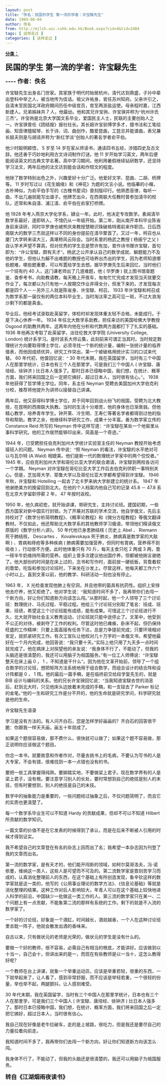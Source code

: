 ```yaml
---
layout: post
title: "佚名：民国的学生 第一流的学者：许宝騄先生"
date: 1989-06-04
author: 佚名
from: http://mjlsh.usc.cuhk.edu.hk/Book.aspx?cid=4&tid=2484
tags: [ 这样走过 ]
categories: [ 这样走过 ]
---
```


<div style="margin: 15px 10px 10px 0px;">
 <div>
  <span id="ctl00_ContentPlaceHolder1_chapter1_SubjectLabel" style="font-weight:bold;text-decoration:underline;">
   分类：
  </span>
 </div>
 <!--[if gte mso 9]><xml>
 <o:OfficeDocumentSettings>
  <o:AllowPNG/>
 </o:OfficeDocumentSettings>
</xml><![endif]-->
 <!--[if gte mso 9]><xml>
 <w:WordDocument>
  <w:View>Normal</w:View>
  <w:Zoom>0</w:Zoom>
  <w:TrackMoves/>
  <w:TrackFormatting/>
  <w:PunctuationKerning/>
  <w:ValidateAgainstSchemas/>
  <w:SaveIfXMLInvalid>false</w:SaveIfXMLInvalid>
  <w:IgnoreMixedContent>false</w:IgnoreMixedContent>
  <w:AlwaysShowPlaceholderText>false</w:AlwaysShowPlaceholderText>
  <w:DoNotPromoteQF/>
  <w:LidThemeOther>EN-US</w:LidThemeOther>
  <w:LidThemeAsian>JA</w:LidThemeAsian>
  <w:LidThemeComplexScript>X-NONE</w:LidThemeComplexScript>
  <w:Compatibility>
   <w:BreakWrappedTables/>
   <w:SnapToGridInCell/>
   <w:WrapTextWithPunct/>
   <w:UseAsianBreakRules/>
   <w:DontGrowAutofit/>
   <w:SplitPgBreakAndParaMark/>
   <w:EnableOpenTypeKerning/>
   <w:DontFlipMirrorIndents/>
   <w:OverrideTableStyleHps/>
   <w:UseFELayout/>
  </w:Compatibility>
  <m:mathPr>
   <m:mathFont m:val="Cambria Math"/>
   <m:brkBin m:val="before"/>
   <m:brkBinSub m:val="&#45;-"/>
   <m:smallFrac m:val="off"/>
   <m:dispDef/>
   <m:lMargin m:val="0"/>
   <m:rMargin m:val="0"/>
   <m:defJc m:val="centerGroup"/>
   <m:wrapIndent m:val="1440"/>
   <m:intLim m:val="subSup"/>
   <m:naryLim m:val="undOvr"/>
  </m:mathPr></w:WordDocument>
</xml><![endif]-->
 <!--[if gte mso 9]><xml>
 <w:LatentStyles DefLockedState="false" DefUnhideWhenUsed="true"
  DefSemiHidden="true" DefQFormat="false" DefPriority="99"
  LatentStyleCount="276">
  <w:LsdException Locked="false" Priority="0" SemiHidden="false"
   UnhideWhenUsed="false" QFormat="true" Name="Normal"/>
  <w:LsdException Locked="false" Priority="9" SemiHidden="false"
   UnhideWhenUsed="false" QFormat="true" Name="heading 1"/>
  <w:LsdException Locked="false" Priority="9" QFormat="true" Name="heading 2"/>
  <w:LsdException Locked="false" Priority="9" QFormat="true" Name="heading 3"/>
  <w:LsdException Locked="false" Priority="9" QFormat="true" Name="heading 4"/>
  <w:LsdException Locked="false" Priority="9" QFormat="true" Name="heading 5"/>
  <w:LsdException Locked="false" Priority="9" QFormat="true" Name="heading 6"/>
  <w:LsdException Locked="false" Priority="9" QFormat="true" Name="heading 7"/>
  <w:LsdException Locked="false" Priority="9" QFormat="true" Name="heading 8"/>
  <w:LsdException Locked="false" Priority="9" QFormat="true" Name="heading 9"/>
  <w:LsdException Locked="false" Priority="39" Name="toc 1"/>
  <w:LsdException Locked="false" Priority="39" Name="toc 2"/>
  <w:LsdException Locked="false" Priority="39" Name="toc 3"/>
  <w:LsdException Locked="false" Priority="39" Name="toc 4"/>
  <w:LsdException Locked="false" Priority="39" Name="toc 5"/>
  <w:LsdException Locked="false" Priority="39" Name="toc 6"/>
  <w:LsdException Locked="false" Priority="39" Name="toc 7"/>
  <w:LsdException Locked="false" Priority="39" Name="toc 8"/>
  <w:LsdException Locked="false" Priority="39" Name="toc 9"/>
  <w:LsdException Locked="false" Priority="35" QFormat="true" Name="caption"/>
  <w:LsdException Locked="false" Priority="10" SemiHidden="false"
   UnhideWhenUsed="false" QFormat="true" Name="Title"/>
  <w:LsdException Locked="false" Priority="0" Name="Default Paragraph Font"/>
  <w:LsdException Locked="false" Priority="11" SemiHidden="false"
   UnhideWhenUsed="false" QFormat="true" Name="Subtitle"/>
  <w:LsdException Locked="false" Priority="22" SemiHidden="false"
   UnhideWhenUsed="false" QFormat="true" Name="Strong"/>
  <w:LsdException Locked="false" Priority="20" SemiHidden="false"
   UnhideWhenUsed="false" QFormat="true" Name="Emphasis"/>
  <w:LsdException Locked="false" Priority="59" SemiHidden="false"
   UnhideWhenUsed="false" Name="Table Grid"/>
  <w:LsdException Locked="false" UnhideWhenUsed="false" Name="Placeholder Text"/>
  <w:LsdException Locked="false" Priority="1" SemiHidden="false"
   UnhideWhenUsed="false" QFormat="true" Name="No Spacing"/>
  <w:LsdException Locked="false" Priority="60" SemiHidden="false"
   UnhideWhenUsed="false" Name="Light Shading"/>
  <w:LsdException Locked="false" Priority="61" SemiHidden="false"
   UnhideWhenUsed="false" Name="Light List"/>
  <w:LsdException Locked="false" Priority="62" SemiHidden="false"
   UnhideWhenUsed="false" Name="Light Grid"/>
  <w:LsdException Locked="false" Priority="63" SemiHidden="false"
   UnhideWhenUsed="false" Name="Medium Shading 1"/>
  <w:LsdException Locked="false" Priority="64" SemiHidden="false"
   UnhideWhenUsed="false" Name="Medium Shading 2"/>
  <w:LsdException Locked="false" Priority="65" SemiHidden="false"
   UnhideWhenUsed="false" Name="Medium List 1"/>
  <w:LsdException Locked="false" Priority="66" SemiHidden="false"
   UnhideWhenUsed="false" Name="Medium List 2"/>
  <w:LsdException Locked="false" Priority="67" SemiHidden="false"
   UnhideWhenUsed="false" Name="Medium Grid 1"/>
  <w:LsdException Locked="false" Priority="68" SemiHidden="false"
   UnhideWhenUsed="false" Name="Medium Grid 2"/>
  <w:LsdException Locked="false" Priority="69" SemiHidden="false"
   UnhideWhenUsed="false" Name="Medium Grid 3"/>
  <w:LsdException Locked="false" Priority="70" SemiHidden="false"
   UnhideWhenUsed="false" Name="Dark List"/>
  <w:LsdException Locked="false" Priority="71" SemiHidden="false"
   UnhideWhenUsed="false" Name="Colorful Shading"/>
  <w:LsdException Locked="false" Priority="72" SemiHidden="false"
   UnhideWhenUsed="false" Name="Colorful List"/>
  <w:LsdException Locked="false" Priority="73" SemiHidden="false"
   UnhideWhenUsed="false" Name="Colorful Grid"/>
  <w:LsdException Locked="false" Priority="60" SemiHidden="false"
   UnhideWhenUsed="false" Name="Light Shading Accent 1"/>
  <w:LsdException Locked="false" Priority="61" SemiHidden="false"
   UnhideWhenUsed="false" Name="Light List Accent 1"/>
  <w:LsdException Locked="false" Priority="62" SemiHidden="false"
   UnhideWhenUsed="false" Name="Light Grid Accent 1"/>
  <w:LsdException Locked="false" Priority="63" SemiHidden="false"
   UnhideWhenUsed="false" Name="Medium Shading 1 Accent 1"/>
  <w:LsdException Locked="false" Priority="64" SemiHidden="false"
   UnhideWhenUsed="false" Name="Medium Shading 2 Accent 1"/>
  <w:LsdException Locked="false" Priority="65" SemiHidden="false"
   UnhideWhenUsed="false" Name="Medium List 1 Accent 1"/>
  <w:LsdException Locked="false" UnhideWhenUsed="false" Name="Revision"/>
  <w:LsdException Locked="false" Priority="34" SemiHidden="false"
   UnhideWhenUsed="false" QFormat="true" Name="List Paragraph"/>
  <w:LsdException Locked="false" Priority="29" SemiHidden="false"
   UnhideWhenUsed="false" QFormat="true" Name="Quote"/>
  <w:LsdException Locked="false" Priority="30" SemiHidden="false"
   UnhideWhenUsed="false" QFormat="true" Name="Intense Quote"/>
  <w:LsdException Locked="false" Priority="66" SemiHidden="false"
   UnhideWhenUsed="false" Name="Medium List 2 Accent 1"/>
  <w:LsdException Locked="false" Priority="67" SemiHidden="false"
   UnhideWhenUsed="false" Name="Medium Grid 1 Accent 1"/>
  <w:LsdException Locked="false" Priority="68" SemiHidden="false"
   UnhideWhenUsed="false" Name="Medium Grid 2 Accent 1"/>
  <w:LsdException Locked="false" Priority="69" SemiHidden="false"
   UnhideWhenUsed="false" Name="Medium Grid 3 Accent 1"/>
  <w:LsdException Locked="false" Priority="70" SemiHidden="false"
   UnhideWhenUsed="false" Name="Dark List Accent 1"/>
  <w:LsdException Locked="false" Priority="71" SemiHidden="false"
   UnhideWhenUsed="false" Name="Colorful Shading Accent 1"/>
  <w:LsdException Locked="false" Priority="72" SemiHidden="false"
   UnhideWhenUsed="false" Name="Colorful List Accent 1"/>
  <w:LsdException Locked="false" Priority="73" SemiHidden="false"
   UnhideWhenUsed="false" Name="Colorful Grid Accent 1"/>
  <w:LsdException Locked="false" Priority="60" SemiHidden="false"
   UnhideWhenUsed="false" Name="Light Shading Accent 2"/>
  <w:LsdException Locked="false" Priority="61" SemiHidden="false"
   UnhideWhenUsed="false" Name="Light List Accent 2"/>
  <w:LsdException Locked="false" Priority="62" SemiHidden="false"
   UnhideWhenUsed="false" Name="Light Grid Accent 2"/>
  <w:LsdException Locked="false" Priority="63" SemiHidden="false"
   UnhideWhenUsed="false" Name="Medium Shading 1 Accent 2"/>
  <w:LsdException Locked="false" Priority="64" SemiHidden="false"
   UnhideWhenUsed="false" Name="Medium Shading 2 Accent 2"/>
  <w:LsdException Locked="false" Priority="65" SemiHidden="false"
   UnhideWhenUsed="false" Name="Medium List 1 Accent 2"/>
  <w:LsdException Locked="false" Priority="66" SemiHidden="false"
   UnhideWhenUsed="false" Name="Medium List 2 Accent 2"/>
  <w:LsdException Locked="false" Priority="67" SemiHidden="false"
   UnhideWhenUsed="false" Name="Medium Grid 1 Accent 2"/>
  <w:LsdException Locked="false" Priority="68" SemiHidden="false"
   UnhideWhenUsed="false" Name="Medium Grid 2 Accent 2"/>
  <w:LsdException Locked="false" Priority="69" SemiHidden="false"
   UnhideWhenUsed="false" Name="Medium Grid 3 Accent 2"/>
  <w:LsdException Locked="false" Priority="70" SemiHidden="false"
   UnhideWhenUsed="false" Name="Dark List Accent 2"/>
  <w:LsdException Locked="false" Priority="71" SemiHidden="false"
   UnhideWhenUsed="false" Name="Colorful Shading Accent 2"/>
  <w:LsdException Locked="false" Priority="72" SemiHidden="false"
   UnhideWhenUsed="false" Name="Colorful List Accent 2"/>
  <w:LsdException Locked="false" Priority="73" SemiHidden="false"
   UnhideWhenUsed="false" Name="Colorful Grid Accent 2"/>
  <w:LsdException Locked="false" Priority="60" SemiHidden="false"
   UnhideWhenUsed="false" Name="Light Shading Accent 3"/>
  <w:LsdException Locked="false" Priority="61" SemiHidden="false"
   UnhideWhenUsed="false" Name="Light List Accent 3"/>
  <w:LsdException Locked="false" Priority="62" SemiHidden="false"
   UnhideWhenUsed="false" Name="Light Grid Accent 3"/>
  <w:LsdException Locked="false" Priority="63" SemiHidden="false"
   UnhideWhenUsed="false" Name="Medium Shading 1 Accent 3"/>
  <w:LsdException Locked="false" Priority="64" SemiHidden="false"
   UnhideWhenUsed="false" Name="Medium Shading 2 Accent 3"/>
  <w:LsdException Locked="false" Priority="65" SemiHidden="false"
   UnhideWhenUsed="false" Name="Medium List 1 Accent 3"/>
  <w:LsdException Locked="false" Priority="66" SemiHidden="false"
   UnhideWhenUsed="false" Name="Medium List 2 Accent 3"/>
  <w:LsdException Locked="false" Priority="67" SemiHidden="false"
   UnhideWhenUsed="false" Name="Medium Grid 1 Accent 3"/>
  <w:LsdException Locked="false" Priority="68" SemiHidden="false"
   UnhideWhenUsed="false" Name="Medium Grid 2 Accent 3"/>
  <w:LsdException Locked="false" Priority="69" SemiHidden="false"
   UnhideWhenUsed="false" Name="Medium Grid 3 Accent 3"/>
  <w:LsdException Locked="false" Priority="70" SemiHidden="false"
   UnhideWhenUsed="false" Name="Dark List Accent 3"/>
  <w:LsdException Locked="false" Priority="71" SemiHidden="false"
   UnhideWhenUsed="false" Name="Colorful Shading Accent 3"/>
  <w:LsdException Locked="false" Priority="72" SemiHidden="false"
   UnhideWhenUsed="false" Name="Colorful List Accent 3"/>
  <w:LsdException Locked="false" Priority="73" SemiHidden="false"
   UnhideWhenUsed="false" Name="Colorful Grid Accent 3"/>
  <w:LsdException Locked="false" Priority="60" SemiHidden="false"
   UnhideWhenUsed="false" Name="Light Shading Accent 4"/>
  <w:LsdException Locked="false" Priority="61" SemiHidden="false"
   UnhideWhenUsed="false" Name="Light List Accent 4"/>
  <w:LsdException Locked="false" Priority="62" SemiHidden="false"
   UnhideWhenUsed="false" Name="Light Grid Accent 4"/>
  <w:LsdException Locked="false" Priority="63" SemiHidden="false"
   UnhideWhenUsed="false" Name="Medium Shading 1 Accent 4"/>
  <w:LsdException Locked="false" Priority="64" SemiHidden="false"
   UnhideWhenUsed="false" Name="Medium Shading 2 Accent 4"/>
  <w:LsdException Locked="false" Priority="65" SemiHidden="false"
   UnhideWhenUsed="false" Name="Medium List 1 Accent 4"/>
  <w:LsdException Locked="false" Priority="66" SemiHidden="false"
   UnhideWhenUsed="false" Name="Medium List 2 Accent 4"/>
  <w:LsdException Locked="false" Priority="67" SemiHidden="false"
   UnhideWhenUsed="false" Name="Medium Grid 1 Accent 4"/>
  <w:LsdException Locked="false" Priority="68" SemiHidden="false"
   UnhideWhenUsed="false" Name="Medium Grid 2 Accent 4"/>
  <w:LsdException Locked="false" Priority="69" SemiHidden="false"
   UnhideWhenUsed="false" Name="Medium Grid 3 Accent 4"/>
  <w:LsdException Locked="false" Priority="70" SemiHidden="false"
   UnhideWhenUsed="false" Name="Dark List Accent 4"/>
  <w:LsdException Locked="false" Priority="71" SemiHidden="false"
   UnhideWhenUsed="false" Name="Colorful Shading Accent 4"/>
  <w:LsdException Locked="false" Priority="72" SemiHidden="false"
   UnhideWhenUsed="false" Name="Colorful List Accent 4"/>
  <w:LsdException Locked="false" Priority="73" SemiHidden="false"
   UnhideWhenUsed="false" Name="Colorful Grid Accent 4"/>
  <w:LsdException Locked="false" Priority="60" SemiHidden="false"
   UnhideWhenUsed="false" Name="Light Shading Accent 5"/>
  <w:LsdException Locked="false" Priority="61" SemiHidden="false"
   UnhideWhenUsed="false" Name="Light List Accent 5"/>
  <w:LsdException Locked="false" Priority="62" SemiHidden="false"
   UnhideWhenUsed="false" Name="Light Grid Accent 5"/>
  <w:LsdException Locked="false" Priority="63" SemiHidden="false"
   UnhideWhenUsed="false" Name="Medium Shading 1 Accent 5"/>
  <w:LsdException Locked="false" Priority="64" SemiHidden="false"
   UnhideWhenUsed="false" Name="Medium Shading 2 Accent 5"/>
  <w:LsdException Locked="false" Priority="65" SemiHidden="false"
   UnhideWhenUsed="false" Name="Medium List 1 Accent 5"/>
  <w:LsdException Locked="false" Priority="66" SemiHidden="false"
   UnhideWhenUsed="false" Name="Medium List 2 Accent 5"/>
  <w:LsdException Locked="false" Priority="67" SemiHidden="false"
   UnhideWhenUsed="false" Name="Medium Grid 1 Accent 5"/>
  <w:LsdException Locked="false" Priority="68" SemiHidden="false"
   UnhideWhenUsed="false" Name="Medium Grid 2 Accent 5"/>
  <w:LsdException Locked="false" Priority="69" SemiHidden="false"
   UnhideWhenUsed="false" Name="Medium Grid 3 Accent 5"/>
  <w:LsdException Locked="false" Priority="70" SemiHidden="false"
   UnhideWhenUsed="false" Name="Dark List Accent 5"/>
  <w:LsdException Locked="false" Priority="71" SemiHidden="false"
   UnhideWhenUsed="false" Name="Colorful Shading Accent 5"/>
  <w:LsdException Locked="false" Priority="72" SemiHidden="false"
   UnhideWhenUsed="false" Name="Colorful List Accent 5"/>
  <w:LsdException Locked="false" Priority="73" SemiHidden="false"
   UnhideWhenUsed="false" Name="Colorful Grid Accent 5"/>
  <w:LsdException Locked="false" Priority="60" SemiHidden="false"
   UnhideWhenUsed="false" Name="Light Shading Accent 6"/>
  <w:LsdException Locked="false" Priority="61" SemiHidden="false"
   UnhideWhenUsed="false" Name="Light List Accent 6"/>
  <w:LsdException Locked="false" Priority="62" SemiHidden="false"
   UnhideWhenUsed="false" Name="Light Grid Accent 6"/>
  <w:LsdException Locked="false" Priority="63" SemiHidden="false"
   UnhideWhenUsed="false" Name="Medium Shading 1 Accent 6"/>
  <w:LsdException Locked="false" Priority="64" SemiHidden="false"
   UnhideWhenUsed="false" Name="Medium Shading 2 Accent 6"/>
  <w:LsdException Locked="false" Priority="65" SemiHidden="false"
   UnhideWhenUsed="false" Name="Medium List 1 Accent 6"/>
  <w:LsdException Locked="false" Priority="66" SemiHidden="false"
   UnhideWhenUsed="false" Name="Medium List 2 Accent 6"/>
  <w:LsdException Locked="false" Priority="67" SemiHidden="false"
   UnhideWhenUsed="false" Name="Medium Grid 1 Accent 6"/>
  <w:LsdException Locked="false" Priority="68" SemiHidden="false"
   UnhideWhenUsed="false" Name="Medium Grid 2 Accent 6"/>
  <w:LsdException Locked="false" Priority="69" SemiHidden="false"
   UnhideWhenUsed="false" Name="Medium Grid 3 Accent 6"/>
  <w:LsdException Locked="false" Priority="70" SemiHidden="false"
   UnhideWhenUsed="false" Name="Dark List Accent 6"/>
  <w:LsdException Locked="false" Priority="71" SemiHidden="false"
   UnhideWhenUsed="false" Name="Colorful Shading Accent 6"/>
  <w:LsdException Locked="false" Priority="72" SemiHidden="false"
   UnhideWhenUsed="false" Name="Colorful List Accent 6"/>
  <w:LsdException Locked="false" Priority="73" SemiHidden="false"
   UnhideWhenUsed="false" Name="Colorful Grid Accent 6"/>
  <w:LsdException Locked="false" Priority="19" SemiHidden="false"
   UnhideWhenUsed="false" QFormat="true" Name="Subtle Emphasis"/>
  <w:LsdException Locked="false" Priority="21" SemiHidden="false"
   UnhideWhenUsed="false" QFormat="true" Name="Intense Emphasis"/>
  <w:LsdException Locked="false" Priority="31" SemiHidden="false"
   UnhideWhenUsed="false" QFormat="true" Name="Subtle Reference"/>
  <w:LsdException Locked="false" Priority="32" SemiHidden="false"
   UnhideWhenUsed="false" QFormat="true" Name="Intense Reference"/>
  <w:LsdException Locked="false" Priority="33" SemiHidden="false"
   UnhideWhenUsed="false" QFormat="true" Name="Book Title"/>
  <w:LsdException Locked="false" Priority="37" Name="Bibliography"/>
  <w:LsdException Locked="false" Priority="39" QFormat="true" Name="TOC Heading"/>
 </w:LatentStyles>
</xml><![endif]-->
 <!--[if gte mso 10]>
<style>
 /* Style Definitions */
table.MsoNormalTable
	{mso-style-name:"Table Normal";
	mso-tstyle-rowband-size:0;
	mso-tstyle-colband-size:0;
	mso-style-noshow:yes;
	mso-style-priority:99;
	mso-style-parent:"";
	mso-padding-alt:0in 5.4pt 0in 5.4pt;
	mso-para-margin:0in;
	mso-para-margin-bottom:.0001pt;
	mso-pagination:widow-orphan;
	font-size:10.0pt;
	font-family:"Times New Roman";}
</style>
<![endif]-->
 <!--StartFragment-->
 <p class="MsoNormal">
  <o:p>
   <b>
    <font size="4">
    </font>
   </b>
  </o:p>
 </p>
 <p class="MsoNormal">
  <b>
   <font size="5">
    <span lang="ZH-CN" style="font-family: 宋体;">
     民国的学生
    </span>
    <span lang="ZH-CN">
    </span>
    <span lang="ZH-CN" style="font-family: 宋体;">
     第一流的学者：许宝騄先生
    </span>
   </font>
   <font size="4">
    <o:p>
    </o:p>
   </font>
  </b>
 </p>
 <p class="MsoNormal">
  <b>
   <font size="4">
    ----
    <span lang="ZH-CN" style='font-family:宋体;mso-ascii-font-family:
"Times New Roman"'>
     作者：佚名
    </span>
    <o:p>
    </o:p>
   </font>
  </b>
 </p>
 <p class="MsoNormal">
  <o:p>
  </o:p>
 </p>
 <p class="MsoNormal">
  <span lang="ZH-CN" style='font-family:宋体;mso-ascii-font-family:
"Times New Roman"'>
   许宝騄先生出身名门世家。其家族于明代时始居杭州，清代达到鼎盛，子孙中辈出登科中举之人，被当地传为佳话。祖父许祐身，官任苏州知府。父亲许引之，自清末至民国北洋政府期间历任中级官员，官至两浙盐运使。母亲程时嘉，江西新建人。兄弟姊妹共
  </span>
  7
  <span lang="ZH-CN" style='font-family:宋体;mso-ascii-font-family:"Times New Roman"'>
   人，他最幼。他和其兄许宝驹、许宝骙并称为“杭州许氏三杰”。许宝驹是北京大学国文系毕业，爱国民主人士，民联的主要创始人之一。许宝骙曾任《团结报》报社社长。其长姐许宝驯博学多才，擅书法和工笔绘画、知音律擅赋琴、长于诗、词、曲创作，酷爱昆曲，工昆旦并能谱曲，表兄兼长姐夫则是与胡适并称为“新红学派”创始人的著名学者俞平伯。
  </span>
  <o:p>
  </o:p>
 </p>
 <p class="MsoNormal">
  <span lang="ZH-CN" style='font-family:宋体;mso-ascii-font-family:
"Times New Roman"'>
   他少时聪明颖悟，
  </span>
  5
  <span lang="ZH-CN" style='font-family:宋体;
mso-ascii-font-family:"Times New Roman"'>
   岁至
  </span>
  14
  <span lang="ZH-CN" style='font-family:宋体;mso-ascii-font-family:"Times New Roman"'>
   岁在家从师读书，通读四书五经，涉猎四史及古文辞。他还善于巧妙地利用古文诗词制作灯谜。他
  </span>
  11
  <span lang="ZH-CN" style='font-family:宋体;mso-ascii-font-family:"Times New Roman"'>
   岁开始学习英文，两年后便能阅读英文的古典文学名著。高中学习期间，他利用暑假继续钻研数学，还坚持学习法文，两年后他的法文达到能会话和作短文的程度。
  </span>
  <o:p>
  </o:p>
 </p>
 <p class="MsoNormal">
  <span lang="ZH-CN" style='font-family:宋体;mso-ascii-font-family:
"Times New Roman"'>
   他除了数学特别出色之外，兴趣爱好十分广泛。他爱好文学、昆曲、二胡、桥牌等。
  </span>
  11
  <span lang="ZH-CN" style='font-family:宋体;mso-ascii-font-family:"Times New Roman"'>
   岁时写过以《花生姻缘》和《神花》为题的文言小说。他临摹的小楷，古朴神似，为俞平伯手写的《古槐书屋词》曾刻版印行。他熟悉音律，每听一曲，不出几遍就能写出谱子。他牌艺出众，在西南联大任教时曾参加清华的校队，还常和朱自清、浦江清、俞平伯在俞家打桥牌。
  </span>
  <o:p>
  </o:p>
 </p>
 <p class="MsoNormal">
  <span lang="ZH-CN" style='font-family:宋体;mso-ascii-font-family:
"Times New Roman"'>
   他
  </span>
  1928
  <span lang="ZH-CN" style='font-family:宋体;
mso-ascii-font-family:"Times New Roman"'>
   年考入燕京大学化学系，肄业一年。此时，他决定专攻数学。素闻清华数学系最好，遂即转入，不惜仍从一年级开始。第二年，刚从南开本科毕业陈省身前来读研，同时华罗庚也被熊庆来教授慧眼识珠破格特邀前来作职员。日后西南联大的数学三杰就这样以不同的身份提前在清华聚首了。又过一年，柯召也从厦门大学转来读大三，真堪称风云际会。当时系里的杨武之教授
  </span>
  (
  <span lang="ZH-CN" style='font-family:宋体;mso-ascii-font-family:"Times New Roman"'>
   杨振宁之父
  </span>
  )
  <span lang="ZH-CN" style='font-family:宋体;mso-ascii-font-family:"Times New Roman"'>
   自认学术声望不算高，但对优秀的学生总是赞许有加，曾作诗书赠许宝騄，首句即为：“许公宝騄，颇有天才”。杨武之公开承认自己的数学成就、解题能力不及他的学生，但他认为解不出难题的教授也可培养出杰出的学生，因为老师知道哪些题难，哪些题重要，可以布置给学生去想。据华罗庚先生后来回忆，当时他们一个班有约
  </span>
  40
  <span lang="ZH-CN" style='font-family:宋体;mso-ascii-font-family:"Times New Roman"'>
   人，这门课老师出了几道难题，他
  </span>
  (
  <span lang="ZH-CN" style='font-family:宋体;mso-ascii-font-family:"Times New Roman"'>
   华罗庚
  </span>
  )
  <span lang="ZH-CN" style='font-family:宋体;mso-ascii-font-family:"Times New Roman"'>
   就上图书馆查题鉴、查参考书，向助教请教，每天晚上开夜车，匆匆忙忙完成才发现当天就要交作业了，每次都以为只有他一人按期交作业并得全分，但发下来的，才发现每次都是四个人－－另外三人就是陈省身、许宝騄、柯召。
  </span>
  1933
  <span lang="ZH-CN" style='font-family:宋体;mso-ascii-font-family:"Times New Roman"'>
   年许宝騄和柯召成为数学系那一届仅有的两位本科毕业生，当时淘汰率之高可见一斑，不过大浪淘沙剩下的都是真金。
  </span>
  <o:p>
  </o:p>
 </p>
 <p class="MsoNormal">
  <span lang="ZH-CN" style='font-family:宋体;mso-ascii-font-family:
"Times New Roman"'>
   毕业后，他经考试录取赴英留学，体检时却发现体重太轻不合格，未能成行。于是下决心休养一年。
  </span>
  1934
  <span lang="ZH-CN" style='font-family:宋体;mso-ascii-font-family:"Times New Roman"'>
   年任北大数学系助教，担任来访的美国哈佛大学教授
  </span>
  Osgood
  <span lang="ZH-CN" style='font-family:宋体;mso-ascii-font-family:"Times New Roman"'>
   的助教共两年。这两年内他在分析和代数两方面都打下了扎实的基础。
  </span>
  1936
  <span lang="ZH-CN" style='font-family:宋体;mso-ascii-font-family:"Times New Roman"'>
   年他再次考取了赴英留学，派往伦敦大学学院
  </span>
  (University
College, London)
  <span lang="ZH-CN" style='font-family:宋体;mso-ascii-font-family:
"Times New Roman"'>
   统计系学习。是时该系大师云集，此刻前来可谓正当其时。当时规定数理统计方向要取得博士学位，必须寻找一个新的统计量，编制一张统计量的临界值表，而他因成绩优异，研究工作突出，第一个被破格用统计实习的口试来代替。
  </span>
  60
  <span lang="ZH-CN" style='font-family:宋体;mso-ascii-font-family:"Times New Roman"'>
   年代初，他曾回忆说：“
  </span>
  30
  <span lang="ZH-CN" style='font-family:宋体;mso-ascii-font-family:"Times New Roman"'>
   年代末期，我在英国留学，当时有三个中国人在那里学统计，日本也有三个人在那里学，可是我们三个中国人
  </span>
  (
  <span lang="ZH-CN" style='font-family:宋体;mso-ascii-font-family:"Times New Roman"'>
   许宝騄、唐培经、徐钟济
  </span>
  )
  <span lang="ZH-CN" style='font-family:宋体;mso-ascii-font-family:"Times New Roman"'>
   比日本人强多了。那时日本已侵略中国，我们想，在统计、概率方面，我们将来回国之后一定把它搞好，超过日本人，当时很有信心。”。
  </span>
  1938
  <span lang="ZH-CN" style='font-family:宋体;mso-ascii-font-family:"Times New Roman"'>
   年他获得了哲学博士学位。同年，系主任
  </span>
  Neyman
  <span lang="ZH-CN" style='font-family:宋体;mso-ascii-font-family:"Times New Roman"'>
   受聘去美国加州大学伯克利分校，推荐将他提升为讲师以接替自己讲课。
  </span>
  <o:p>
  </o:p>
 </p>
 <p class="MsoNormal">
  <span lang="ZH-CN" style='font-family:宋体;mso-ascii-font-family:
"Times New Roman"'>
   两年后，他又获得科学博士学位，并于同年回到战火纷飞的祖国，受聘为北大教授，在昆明的西南联大执教。当时的生活十分艰苦，他的身体也日渐衰弱。但他精心教学，培养青年学生。钟开莱、冷生明、王寿仁等著名学者都得到过他的指导和帮助。教学之余，他继续科学研究工作，成果十分丰富。善为数学家立传的
  </span>
  Constance
Reid
  <span lang="ZH-CN" style='font-family:宋体;mso-ascii-font-family:"Times New Roman"'>
   所写的
  </span>
  Neyman
  <span lang="ZH-CN" style='font-family:宋体;mso-ascii-font-family:"Times New Roman"'>
   传中这样写道：“许宝騄在某处一个地窖里从事科学研究。他的工作居然能够印出来，简直是一个奇迹。”
  </span>
  <o:p>
  </o:p>
 </p>
 <p class="MsoNormal">
  1944
  <span lang="ZH-CN" style='font-family:宋体;mso-ascii-font-family:
"Times New Roman"'>
   年，已受聘担任伯克利加州大学统计实验室主任的
  </span>
  Neyman
  <span lang="ZH-CN" style='font-family:宋体;mso-ascii-font-family:"Times New Roman"'>
   教授开始考虑接班人的问题。
  </span>
  Neyman
  <span lang="ZH-CN" style='font-family:宋体;mso-ascii-font-family:"Times New Roman"'>
   传中说：“照
  </span>
  Neyman
  <span lang="ZH-CN" style='font-family:宋体;mso-ascii-font-family:"Times New Roman"'>
   的看法，许宝騄的水平绝对可以与瓦尔特
  </span>
  (A.Wald)
  <span lang="ZH-CN" style='font-family:宋体;mso-ascii-font-family:"Times New Roman"'>
   相媲美。他们是新一代的数理统计学家中的两个佼佼者。”
  </span>
  1945
  <span lang="ZH-CN" style='font-family:宋体;mso-ascii-font-family:"Times New Roman"'>
   年，应伯克利加州大学和哥伦比亚大学的联合邀请，许宝騄到两校各访问一个学期。
  </span>
  Neyman
  <span lang="ZH-CN" style='font-family:宋体;mso-ascii-font-family:"Times New Roman"'>
   对许宝騄在哥伦比亚大学工作后去伯克利供职一事特别关心。但是，芝加哥大学、耶鲁大学以及哥伦比亚大学都希望得到许宝騄。
  </span>
  1946
  <span lang="ZH-CN" style='font-family:宋体;mso-ascii-font-family:"Times New Roman"'>
   年秋，许宝騄和
  </span>
  Hotelling
  <span lang="ZH-CN" style='font-family:宋体;mso-ascii-font-family:"Times New Roman"'>
   一起去了北卡罗来纳大学新建立的统计系。
  </span>
  1947
  <span lang="ZH-CN" style='font-family:宋体;mso-ascii-font-family:"Times New Roman"'>
   年他谢绝美方的挽留回到北大。在他的个人档案内他自己写的记录
  </span>
  45.8
  <span lang="ZH-CN" style='font-family:宋体;mso-ascii-font-family:"Times New Roman"'>
   －
  </span>
  47.8
  <span lang="ZH-CN" style='font-family:宋体;mso-ascii-font-family:"Times New Roman"'>
   系在北京大学留职停薪
  </span>
  2
  <span lang="ZH-CN" style='font-family:宋体;mso-ascii-font-family:"Times New Roman"'>
   年，
  </span>
  47
  <span lang="ZH-CN" style='font-family:宋体;mso-ascii-font-family:"Times New Roman"'>
   年按时返校。
  </span>
  <o:p>
  </o:p>
 </p>
 <p class="MsoNormal">
  1950
  <span lang="ZH-CN" style='font-family:宋体;mso-ascii-font-family:
"Times New Roman"'>
   年，他久病初愈，就开始讲课，带研究生，主持讨论班。建国初期，一些西方国家对新中国实行封锁。为了开展对苏联的学术交流，他自学俄文，先后主持校对了《数学分析简明教程》、《概率论教程》和《微分方程教程》等俄文翻译教材。不仅如此，他还帮助北大数学系的其他教师学习俄语，带领他们精读俄文原版的《数学分析八讲》。
  </span>
  50
  <span lang="ZH-CN" style='font-family:宋体;mso-ascii-font-family:"Times New Roman"'>
   年代他已身患肺结核
  </span>
  (
  <span lang="ZH-CN" style='font-family:宋体;mso-ascii-font-family:"Times New Roman"'>
   历史上
  </span>
  Abel
  <span lang="ZH-CN" style='font-family:宋体;mso-ascii-font-family:"Times New Roman"'>
   、
  </span>
  Riemann
  <span lang="ZH-CN" style='font-family:宋体;mso-ascii-font-family:"Times New Roman"'>
   死于肺结核，
  </span>
  Descartes
  <span lang="ZH-CN" style='font-family:宋体;mso-ascii-font-family:"Times New Roman"'>
   、
  </span>
  Kovalevskaya
  <span lang="ZH-CN" style='font-family:宋体;mso-ascii-font-family:"Times New Roman"'>
   死于肺炎，肺病真是数学家的大敌啊
  </span>
  )
  <span lang="ZH-CN" style='font-family:宋体;mso-ascii-font-family:"Times New Roman"'>
   、胃病和痔疮等多种疾病
  </span>
  (
  <span lang="ZH-CN" style='font-family:宋体;mso-ascii-font-family:"Times New Roman"'>
   肺病需要加强营养，但同时有胃病，营养得不到吸收
  </span>
  )
  <span lang="ZH-CN" style='font-family:宋体;mso-ascii-font-family:"Times New Roman"'>
   ，行动很不方便。此时他体重只有
  </span>
  70
  <span lang="ZH-CN" style='font-family:宋体;mso-ascii-font-family:"Times New Roman"'>
   斤，每天主食只吃
  </span>
  2
  <span lang="ZH-CN" style='font-family:宋体;mso-ascii-font-family:"Times New Roman"'>
   两或
  </span>
  3
  <span lang="ZH-CN" style='font-family:宋体;mso-ascii-font-family:"Times New Roman"'>
   两，靠一磅半牛奶维持所需的营养。组织上曾多次建议他出国疗养，但都被他婉言谢绝了。他大部份的时间是在床上过的，念书和写作时，面前放一硬纸板，背靠着软的靠垫，吃饭和参加讨论班时，下来坐在沙发上。尽管这样，他每天都工作六个小时以上。直到文革以前，他的教学、科研活动一刻也没有停止。
  </span>
  <o:p>
  </o:p>
 </p>
 <p class="MsoNormal">
  1963
  <span lang="ZH-CN" style='font-family:宋体;mso-ascii-font-family:
"Times New Roman"'>
   年，
  </span>
  X
  <span lang="ZH-CN" style='font-family:宋体;mso-ascii-font-family:
"Times New Roman"'>
   光检查发现他肺上有空洞，并且他带的菌具有抗药性。组织上安排他去疗养，他又拒绝了。他对学生说：“我知道时间不多了，我再带你们去闯一个新方向，好让你们知道新方向该怎么闯。”从那时起，他一个人领导了三个讨论班：数理统计、马氏过程、平稳过程。他给三个讨论班分别取了笔名：班成、班果、班绩，希望这三个讨论班能有成绩，能有成果。可惜这三个讨论班进行不久，北大就开始社会主义教育运动，讨论班就只能中途停止了。文革中，他受到不公正的对待，被剥夺了工作的权利。尽管这时他已瘫痪，卧床不起，但仍保持旺盛的工作精神：只要上面直接有任务下达，总是力争提前完成；只要环境相对安定，就抓紧研究工作。有次工宣队让他校对几十万字的一本俄文书，希望他最好在一个月内完成，他回答说：“我只要十天。”实际上他只用了九天多一点时间就完成了。他在病床上对探望他的亲友说：“我身体不行了，不能动了，但我的头脑还是很清楚的，我还可以用脑子为祖国服务。”有一位工人师傅说：“许宝騄整天在床上画
  </span>
  0
  <span lang="ZH-CN" style='font-family:宋体;mso-ascii-font-family:"Times New Roman"'>
   ，
  </span>
  1
  <span lang="ZH-CN" style='font-family:宋体;mso-ascii-font-family:"Times New Roman"'>
   ，不知道是干什么”。因为他在文革开始前，领导了一个组合数学的讨论班，想把矩阵方法系统地用于组合数学，而组合设计的结合阵和设计阵都是
  </span>
  0
  <span lang="ZH-CN" style='font-family:宋体;mso-ascii-font-family:"Times New Roman"'>
   ，
  </span>
  1
  <span lang="ZH-CN" style='font-family:宋体;mso-ascii-font-family:"Times New Roman"'>
   阵。他的最后一篇手稿，是在临终前交给段学复先生的，就是
  </span>
  BIB
  <span lang="ZH-CN" style='font-family:宋体;mso-ascii-font-family:"Times New Roman"'>
   设计与编码的关系。他的兄长许宝骙回忆说：“当我知道宝騄去世的消息后，赶到北大时，只见他床头边放着未完成的手稿，和一支铔去了
  </span>
  Parker
  <span lang="ZH-CN" style='font-family:宋体;mso-ascii-font-family:"Times New Roman"'>
   标记的金笔。”他的一生和研究工作是分不开的，他的生命就是研究学问，科学研究就是他的生命。
  </span>
  <o:p>
  </o:p>
 </p>
 <p class="MsoNormal">
  <o:p>
  </o:p>
 </p>
 <p class="MsoNormal">
  <span lang="ZH-CN" style='font-family:宋体;mso-ascii-font-family:
"Times New Roman"'>
   许宝騄先生语录
  </span>
  <o:p>
  </o:p>
 </p>
 <p class="MsoNormal">
  <span lang="ZH-CN" style='font-family:宋体;mso-ascii-font-family:
"Times New Roman"'>
   学习是没有方法的。有人问齐白石，您是怎样学好画画的？齐白石的回答很干脆：你跟我一样天天画，画五十年就成了。
  </span>
  <o:p>
  </o:p>
 </p>
 <p class="MsoNormal">
  <span lang="ZH-CN" style='font-family:宋体;mso-ascii-font-family:
"Times New Roman"'>
   如果这个题很容易做，那不费什么，很快就可以做了；如果这个题不容易做，那正说明你应该做这个题目。
  </span>
  <o:p>
  </o:p>
 </p>
 <p class="MsoNormal">
  <span lang="ZH-CN" style='font-family:宋体;mso-ascii-font-family:
"Times New Roman"'>
   你念一本书，就要故意和作者作对，尽量去挑书上的毛病，不要认为写书的人是大专家，不会有错，很难找到一本一点错也没有的书。
  </span>
  <o:p>
  </o:p>
 </p>
 <p class="MsoNormal">
  <span lang="ZH-CN" style='font-family:宋体;mso-ascii-font-family:
"Times New Roman"'>
   要把一些工具掌握得纯熟。要脚踏实地，不要做梁上君子。现在数学界有的人是梁上君子，没有根。要注意学习别人的长处，要时常想到自己的绝技是别人的末技，但有时要想到，别人的绝技是自己的末技。
  </span>
  <o:p>
  </o:p>
 </p>
 <p class="MsoNormal">
  <span lang="ZH-CN" style='font-family:宋体;mso-ascii-font-family:
"Times New Roman"'>
   数学中的抽象能力是重要的，一些问题经过抽象之后，不仅问题简明了，而且它的实质也更清楚了。
  </span>
  <o:p>
  </o:p>
 </p>
 <p class="MsoNormal">
  <span lang="ZH-CN" style='font-family:宋体;mso-ascii-font-family:
"Times New Roman"'>
   每一个数学系毕业生可以不知道
  </span>
  Hardy
  <span lang="ZH-CN" style='font-family:
宋体;mso-ascii-font-family:"Times New Roman"'>
   的贡献成果，但却不可以不知道
  </span>
  Hilbert
  <span lang="ZH-CN" style='font-family:宋体;mso-ascii-font-family:"Times New Roman"'>
   所贡献的数学知识。
  </span>
  <o:p>
  </o:p>
 </p>
 <p class="MsoNormal">
  <span lang="ZH-CN" style='font-family:宋体;mso-ascii-font-family:
"Times New Roman"'>
   一篇文章的价值不是在它发表的时候得到了承认，而是在后来不断被人引用的时候才得到证实。
  </span>
  <o:p>
  </o:p>
 </p>
 <p class="MsoNormal">
  <span lang="ZH-CN" style='font-family:宋体;mso-ascii-font-family:
"Times New Roman"'>
   我不希望自己的文章登在有名的杂志上因而出了名；我希望一本杂志因为刊登了我的文章而出名。
  </span>
  <o:p>
  </o:p>
 </p>
 <p class="MsoNormal">
  <span lang="ZH-CN" style='font-family:宋体;mso-ascii-font-family:
"Times New Roman"'>
   第一流的数学家，是有天才的，他们能开闯新的领域，如柯尔莫哥洛夫，冯·诺依曼，维纳这一类人，这些人是可望而不可及的。第二流数学家是靠刻苦学习而成的，认真消化整理前人的东西，在这个基础上有所创造发现，象辛钦这样的数学家就是这一类的，他写的《公用事业理论的数学方法》、《信息论基础》等就是消化整理的结果。这种工作对后人影响较大，年青人可以在这个基础上较快地进入科学的前沿，中国缺少一批做这一类工作的人。第三流的数学家只在某一、二个问题上有一点贡献，不能象第二流的那样有系统的工作。剩下的就是不入流的数学家了。
  </span>
  <o:p>
  </o:p>
 </p>
 <p class="MsoNormal">
  <span lang="ZH-CN" style='font-family:宋体;mso-ascii-font-family:
"Times New Roman"'>
   一个好的讨论班，好象是一个酒缸，时间越长，酒就越香，一个人在这种讨论班里去耽一阵子，他就会散发出酒的香味来。
  </span>
  <o:p>
  </o:p>
 </p>
 <p class="MsoNormal">
  <span lang="ZH-CN" style='font-family:宋体;mso-ascii-font-family:
"Times New Roman"'>
   自古以来，只有做状元的老师是光荣的，做状元的学生是没有什么的。
  </span>
  <o:p>
  </o:p>
 </p>
 <p class="MsoNormal">
  <span lang="ZH-CN" style='font-family:宋体;mso-ascii-font-family:
"Times New Roman"'>
   要做一个好的教师，很不容易，必需自己有相当的根底，才能讲好。应该做到以十当一，自己会十，但讲出来的是一，而现在有些教师是以一当十，这怎么教得好呢？
  </span>
  <o:p>
  </o:p>
 </p>
 <p class="MsoNormal">
  <span lang="ZH-CN" style='font-family:宋体;mso-ascii-font-family:
"Times New Roman"'>
   一个教师在台上讲课，就象一个举重运动员，应该是举重若轻，很重的东西，一下就举起来了，让人看了，感到非常舒服，而不应该是举轻若重，一个很轻的份量，举也举不起，两腿颤抖，让人感到难受。
  </span>
  <o:p>
  </o:p>
 </p>
 <p class="MsoNormal">
  30
  <span lang="ZH-CN" style='font-family:宋体;mso-ascii-font-family:
"Times New Roman"'>
   年代末期，我在英国留学，当时有三个中国人在那里学统计，日本也有三个人在那里学，可是我们三个中国人
  </span>
  (
  <span lang="ZH-CN" style='font-family:宋体;mso-ascii-font-family:"Times New Roman"'>
   许宝騄、唐培经、徐钟济
  </span>
  )
  <span lang="ZH-CN" style='font-family:宋体;mso-ascii-font-family:"Times New Roman"'>
   比日本人强多了。那时日本已侵略中国，我们想，在统计、概率方面，我们将来回国之后一定把它搞好，超过日本人，当时很有信心。
  </span>
  <o:p>
  </o:p>
 </p>
 <p class="MsoNormal">
  <span lang="ZH-CN" style='font-family:宋体;mso-ascii-font-family:
"Times New Roman"'>
   我自己现在好像是老牛拉破车，走的是上坡路，很吃力，但是我还是要尽自己的力量拉着向前走。
  </span>
  <o:p>
  </o:p>
 </p>
 <p class="MsoNormal">
  <span lang="ZH-CN" style='font-family:宋体;mso-ascii-font-family:
"Times New Roman"'>
   我知道时间不多了，我再带你们去闯一个新方向，好让你们知道新方向该怎么闯。
  </span>
  <o:p>
  </o:p>
 </p>
 <p class="MsoNormal">
  <span lang="ZH-CN" style='font-family:宋体;mso-ascii-font-family:
"Times New Roman"'>
   我身体不行了，不能动了，但我的头脑还是很清楚的，我还可以用脑子为祖国服务。
  </span>
  <o:p>
  </o:p>
 </p>
 <p class="MsoNormal">
  <o:p>
  </o:p>
 </p>
 <p class="MsoNormal">
  <span lang="ZH-CN" style='font-family:宋体;mso-ascii-font-family:
"Times New Roman"'>
   <b>
    <font size="4">
     转自《江湖烟雨夜读书》
    </font>
   </b>
  </span>
  <o:p>
  </o:p>
 </p>
 <!--EndFragment-->
</div>

